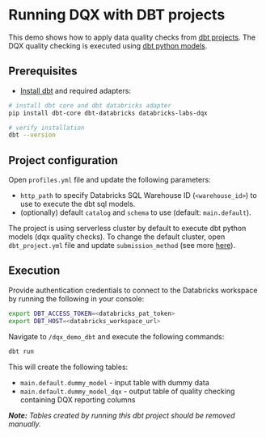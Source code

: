 Running DQX with DBT projects
===

This demo shows how to apply data quality checks from [dbt projects](https://github.com/dbt-labs/dbt-core).
The DQX quality checking is executed using [dbt python models](https://docs.getdbt.com/docs/build/python-models). 

## Prerequisites

* [Install dbt](https://docs.getdbt.com/docs/core/pip-install) and required adapters:
```bash
# install dbt core and dbt databricks adapter
pip install dbt-core dbt-databricks databricks-labs-dqx

# verify installation
dbt --version
```

## Project configuration

Open `profiles.yml` file and update the following parameters:
* `http_path` to specify Databricks SQL Warehouse ID (`<warehouse_id>`) to use to execute the dbt sql models.
* (optionally) default `catalog` and `schema` to use (default: `main.default`).

The project is using serverless cluster by default to execute dbt python models (dqx quality checks).
To change the default cluster, open `dbt_project.yml` file and update `submission_method` (see more [here](https://docs.getdbt.com/docs/build/python-models)).

## Execution

Provide authentication credentials to connect to the Databricks workspace by running the following in your console:
```bash
export DBT_ACCESS_TOKEN=<databricks_pat_token>
export DBT_HOST=<databricks_workspace_url>
```

Navigate to `/dqx_demo_dbt` and execute the following commands:
```bash
dbt run
```

This will create the following tables:
- `main.default.dummy_model` - input table with dummy data
- `main.default.dummy_model_dqx` - output table of quality checking containing DQX reporting columns

***Note:** Tables created by running this dbt project should be removed manually.*
